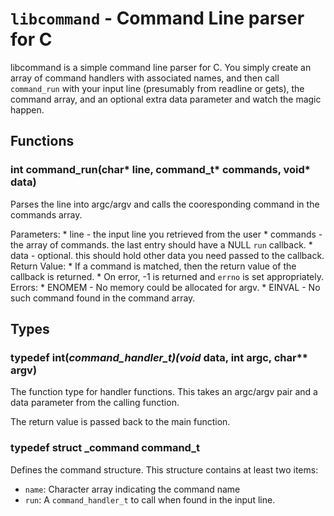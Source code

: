 # `libcommand` - Command Line parser for C

libcommand is a simple command line parser for C. You simply create an array of command handlers with associated names, and then call `command_run` with your 
input line (presumably from readline or gets), the command array, and an optional extra data parameter and watch the magic happen.

## Functions

### int command_run(char* line, command_t* commands, void* data)

Parses the line into argc/argv and calls the cooresponding command in the commands array.

Parameters:
	* line - the input line you retrieved from the user
	* commands - the array of commands. the last entry should have a NULL `run` callback.
	* data - optional. this should hold other data you need passed to the callback.
Return Value:
	* If a command is matched, then the return value of the callback is returned.
	* On error, -1 is returned and `errno` is set appropriately.
Errors:
	* ENOMEM - No memory could be allocated for argv.
	* EINVAL - No such command found in the command array.

## Types

### typedef int(*command_handler_t)(void* data, int argc, char** argv)

The function type for handler functions. This takes an argc/argv pair and a data parameter from the calling function.

The return value is passed back to the main function.

### typedef struct _command command_t

Defines the command structure. This structure contains at least two items:

* `name`: Character array indicating the command name
* `run`: A `command_handler_t` to call when found in the input line.

